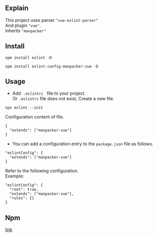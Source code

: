 ## Explain
This project uses parser <code>"vue-eslint-parser"</code><br/>
And plugin <code>"vue"</code>.<br> Inherits <code>"manpacker"</code>


## Install
```
npm install eslint -D

npm install eslint-config-manpacker-vue -D
```
## Usage

- Add &nbsp;<code>.eslintrc</code> &nbsp; file to your project. &nbsp;<br/>
 Or <code>.eslintrc</code> file does not exist, Create a new file.

```
npx eslint --init
```

Configuration content of file.

```
{
  "extends": ["manpacker-vue"]
}
```
- You can add a configuration entry to the <code>package.json</code> file as follows.

```
"eslintConfig": {
  "extends": ["manpacker-vue"]
}
```
Refer to the following configuration.<br>
Example:<br>
```
"eslintConfig": {
  "root": true,
  "extends": ["manpacker-vue"],
  "rules": {}
}
```

## Npm
[link](https://www.npmjs.com/package/eslint-config-manpacker-vue)
